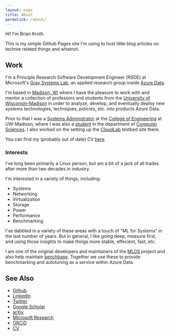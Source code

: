 ```yaml
---
layout: page
title: About
permalink: /about/
---
```


Hi!  I'm Brian Kroth.

This is my simple Github Pages site I'm using to host little blog articles on technie related things and whatnot.

## Work

I'm a Principle Research Software Development Engineer (RSDE) at Microsoft's [Gray Systems Lab](https://aka.ms/gsl), an applied research group inside [Azure Data](https://azure.microsoft.com/).

I'm based in [Madison, WI](https://en.wikipedia.org/wiki/Madison,_Wisconsin) where I  have the pleasure to work with and mentor a collection of professors and students from the [University of Wisconsin-Madison](https://www.wisc.edu) in order to analyze, develop, and eventually deploy new systems technologies, techniques, policies, etc. into products Azure Data.

Prior to that I was a [Systems Administrator](https://cae.wisc.edu/~bpkroth) at the [College of Engineering](https://engr.wisc.edu/) at UW-Madison, where I was also a [student](https://cs.wisc.edu/~bpkroth) in the department of [Computer Sciences](https://cs.wisc.edu).
I also worked on the setting up the [CloudLab](https://cloudlab.us) testbed site there.

You can find my (probably out of date) CV [here](https://pages.cs.wisc.edu/~bpkroth/cv/cv.pdf).

### Interests

I've long been primarily a Linux person, but am a bit of a jack of all trades after more than two decades in industry.

I'm interested in a variety of things, including:

- Systems
- Networking
- Virtualization
- Storage
- Power
- Performance
- Benchmarking

I've dabbled in a variety of these areas with a touch of "ML for Systems" in the last number of years.
But in general, I like going deep, measure first, and using those insights to make things more stable, effecient, fast, etc.

I am one of the original developers and maintainers of the [MLOS](https://github.com/microsoft/MLOS) project and also help maintain [benchbase](https://github.com/cmu-db/benchbase).
Together we use these to provide benchmarking and autotuning as a service within Azure Data.

## See Also

- [Github](https://github.com/bpkroth)
- [LinkedIn](https://www.linkedin.com/in/brian-kroth-80141546/)
- [Twitter](https://twitter.com/bpkrothGeek)
- [Google Scholar](https://scholar.google.com/citations?user=zH-egvYAAAA)
- [arXiv](https://arxiv.org/search/?searchtype=author&query=Kroth%2C+B)
- [Microsoft Research](https://www.microsoft.com/en-us/research/people/bpkroth/)
- [ORCiD](https://orcid.org/0000-0002-5108-6743)
- [CV](https://pages.cs.wisc.edu/~bpkroth/cv/cv.pdf)